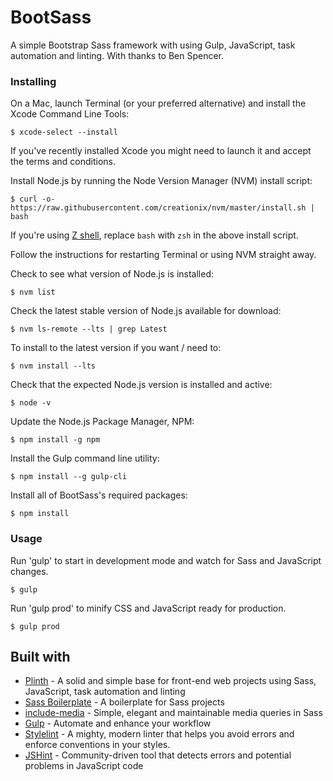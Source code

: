 # BootSass

A simple Bootstrap Sass framework with using Gulp, JavaScript, task automation and linting. With thanks to Ben Spencer.


### Installing

On a Mac, launch Terminal (or your preferred alternative) and install the Xcode Command Line Tools:

```
$ xcode-select --install
```

If you've recently installed Xcode you might need to launch it and accept the terms and conditions.

Install Node.js by running the Node Version Manager (NVM) install script:

```
$ curl -o- https://raw.githubusercontent.com/creationix/nvm/master/install.sh | bash
```

If you're using [Z shell](https://www.zsh.org/), replace `bash` with `zsh` in the above install script.

Follow the instructions for restarting Terminal or using NVM straight away.

Check to see what version of Node.js is installed:

```
$ nvm list
```

Check the latest stable version of Node.js available for download:

```
$ nvm ls-remote --lts | grep Latest
```

To install to the latest version if you want / need to:

```
$ nvm install --lts
```

Check that the expected Node.js version is installed and active:

```
$ node -v
```

Update the Node.js Package Manager, NPM:

```
$ npm install -g npm
```

Install the Gulp command line utility:

```
$ npm install --g gulp-cli
```

Install all of BootSass's required packages:

```
$ npm install
```


### Usage

Run 'gulp' to start in development mode and watch for Sass and JavaScript changes.

```
$ gulp
```

Run 'gulp prod' to minify CSS and JavaScript ready for production.

```
$ gulp prod
```


## Built with

* [Plinth](https://github.com/spenno/plinth) - A solid and simple base for front-end web projects using Sass, JavaScript, task automation and linting
* [Sass Boilerplate](https://github.com/HugoGiraudel/sass-boilerplate) - A boilerplate for Sass projects
* [include-media](http://include-media.com/) - Simple, elegant and maintainable media queries in Sass
* [Gulp](http://gulpjs.com/) - Automate and enhance your workflow
* [Stylelint](https://stylelint.io/) - A mighty, modern linter that helps you avoid errors and enforce conventions in your styles.
* [JSHint](https://jshint.com/) - Community-driven tool that detects errors and potential problems in JavaScript code
